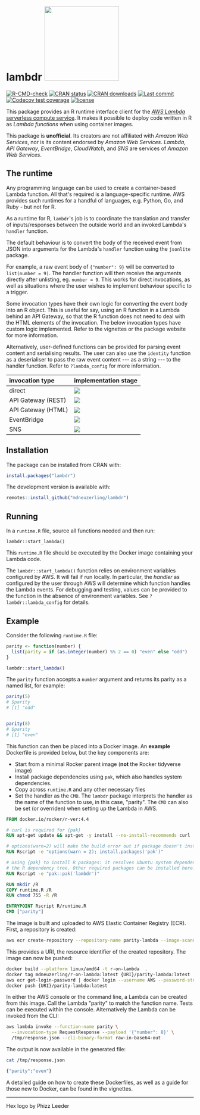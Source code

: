 # lambdr <img src="man/figures/lambdr.png" style="height:200px;" />

<!-- badges: start -->
[![R-CMD-check](https://github.com/mdneuzerling/lambdr/workflows/R-CMD-check/badge.svg)](https://github.com/mdneuzerling/lambdr/actions)
[![CRAN status](https://www.r-pkg.org/badges/version/lambdr)](https://cran.r-project.org/package=lambdr)
[![CRAN downloads](https://cranlogs.r-pkg.org/badges/lambdr)](https://cran.r-project.org/package=lambdr)
[![Last commit](https://img.shields.io/github/last-commit/mdneuzerling/lambdr/main.svg)](https://github.com/mdneuzerling/lambdr/tree/main)
[![Codecov test coverage](https://codecov.io/gh/mdneuzerling/lambdr/branch/main/graph/badge.svg)](https://app.codecov.io/gh/mdneuzerling/lambdr?branch=main)
[![license](https://img.shields.io/badge/license-MIT-lightgrey.svg)](https://choosealicense.com/licenses/mit/)
<!-- badges: end -->

This package provides an R runtime interface client for the [_AWS Lambda_
serverless compute service](https://aws.amazon.com/lambda/). It makes it
possible to deploy code written in R as _Lambda functions_ when using container
images.

This package is **unofficial**. Its creators are not affiliated with
_Amazon Web Services_, nor is its content endorsed by _Amazon Web Services_.
_Lambda_, _API Gateway_, _EventBridge_, _CloudWatch_, and _SNS_ are services of
_Amazon Web Services_.

## The runtime

Any programming language can be used to create a container-based Lambda
function. All that's required is a language-specific runtime. AWS provides such
runtimes for a handful of languages, e.g. Python, Go, and Ruby - but not for R.

As a runtime for R, `lambdr`'s job is to coordinate the translation and transfer
of inputs/responses between the outside world and an invoked Lambda's `handler`
function.

The default behaviour is to convert the body of the received event from JSON
into arguments for the Lambda's `handler` function using the `jsonlite` package.

For example, a raw event body of `{"number": 9}` will be converted to
`list(number = 9)`. The handler function will then receive the arguments
directly after unlisting, eg. `number = 9`. This works for direct invocations,
as well as situations where the user wishes to implement behaviour specific to
a trigger.

Some invocation types have their own logic for converting the event body into
an R object. This is useful for say, using an R function in a Lambda behind
an API Gateway, so that the R function does not need to deal with the HTML
elements of the invocation. The below invocation types have custom logic
implemented. Refer to the vignettes or the package website for more
information.

Alternatively, user-defined functions can be provided for parsing event
content and serialising results. The user can also use the `identity`
function as a deserialiser to pass the raw event content --- as a string ---
to the handler function. Refer to `?lambda_config` for more information.

 invocation type | implementation stage
|:---------------|:---------------------|
 direct | <img src="man/figures/lifecycle-stable.svg"/>
 API Gateway (REST) | <img src="man/figures/lifecycle-experimental.svg"/>
 API Gateway (HTML) | <img src="man/figures/lifecycle-experimental.svg"/>
 EventBridge | <img src="man/figures/lifecycle-experimental.svg"/>
 SNS | <img src="man/figures/lifecycle-experimental.svg"/>

## Installation

The package can be installed from CRAN with:

```r
install.packages("lambdr")
```

The development version is available with:

```r
remotes::install_github("mdneuzerling/lambdr")
```

## Running

In a `runtime.R` file, source all functions needed and then run:

```{r}
lambdr::start_lambda()
```

This `runtime.R` file should be executed by the Docker image containing your
Lambda code.

The `lambdr::start_lambda()` function relies on environment variables
configured by AWS. It will fail if run locally. In particular, the _handler_ as
configured by the user through AWS will determine which function handles the
Lambda events. For debugging and testing, values can be provided to the function in the absence of environment variables. See `?lambdr::lambda_config` for
details.

## Example

Consider the following `runtime.R` file:

```r
parity <- function(number) {
  list(parity = if (as.integer(number) %% 2 == 0) "even" else "odd")
}

lambdr::start_lambda()
```

The `parity` function accepts a `number` argument and returns its parity as a named list, for example:

```r
parity(5)
# $parity
# [1] "odd"


parity(8)
# $parity
# [1] "even"
```

This function can then be placed into a Docker image. An **example** Dockerfile is provided below, but the key components are:

* Start from a minimal Rocker parent image (**not** the Rocker tidyverse image)
* Install package dependencies using `pak`, which also handles system dependencies.
* Copy across `runtime.R` and any other necessary files
* Set the handler as the `CMD`. The `lambdr` package interprets the handler as the name of the function to use, in this case, "parity". The `CMD` can also be set (or overriden) when setting up the Lambda in AWS.

```dockerfile
FROM docker.io/rocker/r-ver:4.4

# curl is required for {pak}
RUN apt-get update && apt-get -y install --no-install-recommends curl 

# options(warn=2) will make the build error out if package doesn't install
RUN Rscript -e "options(warn = 2); install.packages('pak')"

# Using {pak} to install R packages: it resolves Ubuntu system dependencies AND
# the R dependency tree. Other required packages can be installed here.
RUN Rscript -e "pak::pak('lambdr')"

RUN mkdir /R
COPY runtime.R /R
RUN chmod 755 -R /R

ENTRYPOINT Rscript R/runtime.R
CMD ["parity"]
```

The image is built and uploaded to AWS Elastic Container Registry (ECR). First, a repository is created:

```bash
aws ecr create-repository --repository-name parity-lambda --image-scanning-configuration scanOnPush=true
```

This provides a URI, the resource identifier of the created repository. The image can now be pushed:

```bash 
docker build --platform linux/amd64 -t r-on-lambda  . 
docker tag mdneuzerling/r-on-lambda:latest {URI}/parity-lambda:latest
aws ecr get-login-password | docker login --username AWS --password-stdin {URI}
docker push {URI}/parity-lambda:latest
```

In either the AWS console or the command line, a Lambda can be created from this image. Call the Lambda "parity" to match the function name. Tests can be executed within the console. Alternatively the Lambda can be invoked from the CLI:

```bash
aws lambda invoke --function-name parity \
  --invocation-type RequestResponse --payload '{"number": 8}' \
  /tmp/response.json --cli-binary-format raw-in-base64-out
```

The output is now available in the generated file:

```bash
cat /tmp/response.json            
```

```bash
{"parity":"even"}
```

A detailed guide on how to create these Dockerfiles, as well as a guide for those new to Docker, can be found in the vignettes.

---

Hex logo by Phizz Leeder
